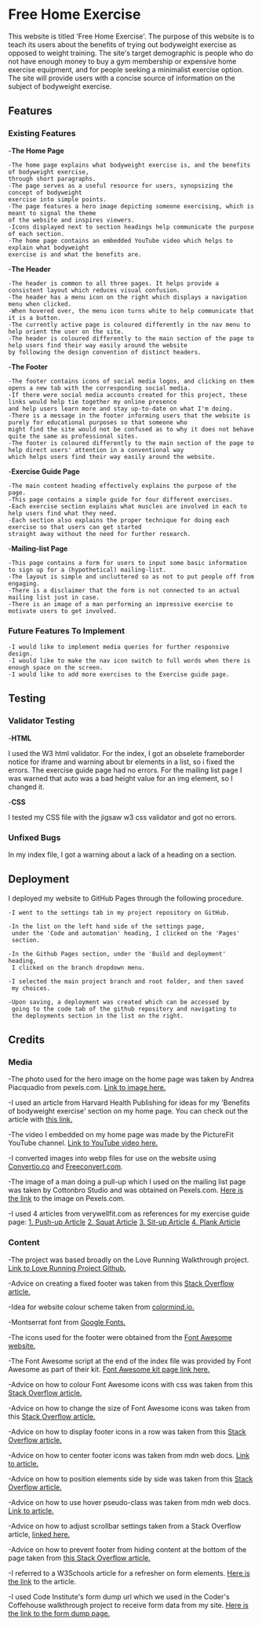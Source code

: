 # Free Home Exercise

This website is titled 'Free Home Exercise'. The purpose of this website is to teach its users about the benefits of trying out bodyweight exercise as opposed to weight training. The site's target demographic is people who do not have enough money to buy a gym membership or expensive home exercise equipment, and for people seeking a minimalist exercise option. The site will provide users with a concise source of information on the subject of bodyweight exercise.

## Features

### Existing Features

-__The Home Page__

    -The home page explains what bodyweight exercise is, and the benefits of bodyweight exercise,
    through short paragraphs.
    -The page serves as a useful resource for users, synopsizing the concept of bodyweight
    exercise into simple points.  
    -The page features a hero image depicting someone exercising, which is meant to signal the theme 
    of the website and inspires viewers.
    -Icons displayed next to section headings help communicate the purpose of each section. 
    -The home page contains an embedded YouTube video which helps to explain what bodyweight
    exercise is and what the benefits are.

-__The Header__

    -The header is common to all three pages. It helps provide a consistent layout which reduces visual confusion.
    -The header has a menu icon on the right which displays a navigation menu when clicked.
    -When hovered over, the menu icon turns white to help communicate that it is a button.
    -The currently active page is coloured differently in the nav menu to help orient the user on the site.
    -The header is coloured differently to the main section of the page to help users find their way easily around the website
    by following the design convention of distinct headers.

-__The Footer__

    -The footer contains icons of social media logos, and clicking on them opens a new tab with the corresponding social media.
    -If there were social media accounts created for this project, these links would help tie together my online presence
    and help users learn more and stay up-to-date on what I'm doing. 
    -There is a message in the footer informing users that the website is purely for educational purposes so that someone who
    might find the site would not be confused as to why it does not behave quite the same as professional sites.
    -The footer is coloured differently to the main section of the page to help direct users' attention in a conventional way 
    which helps users find their way easily around the website.

-__Exercise Guide Page__

    -The main content heading effectively explains the purpose of the page.
    -This page contains a simple guide for four different exercises.
    -Each exercise section explains what muscles are involved in each to help users find what they need.
    -Each section also explains the proper technique for doing each exercise so that users can get started 
    straight away without the need for further research.

-__Mailing-list Page__

    -This page contains a form for users to input some basic information to sign up for a (hypothetical) mailing-list.
    -The layout is simple and uncluttered so as not to put people off from engaging. 
    -There is a disclaimer that the form is not connected to an actual mailing list just in case.
    -There is an image of a man performing an impressive exercise to motivate users to get involved.

### Future Features To Implement

    -I would like to implement media queries for further responsive design.
    -I would like to make the nav icon switch to full words when there is enough space on the screen.
    -I would like to add more exercises to the Exercise guide page.

## Testing

### Validator Testing

-__HTML__

I used the W3 html validator. For the index, I got an obselete frameborder notice for iframe and warning about br elements in a list, so i fixed the errors.
The exercise guide page had no errors. For the mailing list page I was warned that auto was a bad height value for an img element, so I changed it.

-__CSS__

I tested my CSS file with the jigsaw w3 css validator and got no errors.

### Unfixed Bugs

In my index file, I got a warning about a lack of a heading on a section. 

## Deployment

I deployed my website to GitHub Pages through the following procedure.

    -I went to the settings tab in my project repository on GitHub.
    
    -In the list on the left hand side of the settings page, 
     under the 'Code and automation' heading, I clicked on the 'Pages'
     section.
     
    -In the Github Pages section, under the 'Build and deployment' heading,
     I clicked on the branch dropdown menu.
     
    -I selected the main project branch and root folder, and then saved
     my choices.
     
    -Upon saving, a deployment was created which can be accessed by
     going to the code tab of the github repository and navigating to 
     the deployments section in the list on the right.

## Credits

### Media

-The photo used for the hero image on the home page was taken by Andrea Piacquadio from pexels.com. [Link to image here.](https://www.pexels.com/photo/man-in-gray-jacket-doing-push-ups-during-sunrise-3775164/)

-I used an article from Harvard Health Publishing for ideas for my 'Benefits of bodyweight exercise' section on my home page. You can check out the article with [this link.](https://www.health.harvard.edu/exercise-and-fitness/the-advantages-of-body-weight-exercise)

-The video I embedded on my home page was made by the PictureFit YouTube channel. [Link to YouTube video here.](https://youtu.be/xJBqbv8GRZ4)

-I converted images into webp files for use on the website using [Convertio.co](https://convertio.co/) and [Freeconvert.com](https://www.freeconvert.com/jpg-to-webp).

-The image of a man doing a pull-up which I used on the mailing list page was taken by Cottonbro Studio and was obtained on Pexels.com. [Here is the link](https://www.pexels.com/photo/man-in-gray-tank-top-holding-onto-gymnastic-rings-7672110/) to the image on Pexels.com. 

-I used 4 articles from verywellfit.com as references for my exercise guide page: [1. Push-up Article](https://www.verywellfit.com/the-push-up-exercise-3120574) [2. Squat Article](https://www.verywellfit.com/safe-squat-technique-3119136) [3. Sit-up Article](https://www.verywellfit.com/how-to-do-sit-ups-techniques-benefits-variations-5075764) [4. Plank Article](https://www.verywellfit.com/the-plank-exercise-3120068)

### Content

-The project was based broadly on the Love Running Walkthrough project. [Link to Love Running Project Github.](https://github.com/Code-Institute-Solutions/love-running-v3/tree/main/8.1-testing-and-validation)

-Advice on creating a fixed footer was taken from this [Stack Overflow article.](https://stackoverflow.com/questions/18915550/fix-footer-to-bottom-of-page#18915680)

-Idea for website colour scheme taken from [colormind.io.](http://colormind.io/)

-Montserrat font from [Google Fonts.](https://fonts.google.com/selection/embed)

-The icons used for the footer were obtained from the [Font Awesome website.](https://fontawesome.com/?utm_source=v4_homepage&utm_medium=display&utm_campaign=fa5_released&utm_content=banner)

-The Font Awesome script at the end of the index file was provided by Font Awesome as part of their kit. [Font Awesome kit page link here.](https://fontawesome.com/kits/)

-Advice on how to colour Font Awesome icons with css was taken from this [Stack Overflow article.](https://stackoverflow.com/questions/12272372/how-to-style-icon-color-size-and-shadow-of-fontawesome-icons)

-Advice on how to change the size of Font Awesome icons was taken from this [Stack Overflow article.](https://stackoverflow.com/questions/40833480/how-to-make-font-awesome-icons-large#40833512)

-Advice on how to display footer icons in a row was taken from this [Stack Overflow article.](https://stackoverflow.com/questions/827683/side-by-side-list-items-as-icons-within-a-div-css)

-Advice on how to center footer icons was taken from mdn web docs. [Link to article.](https://developer.mozilla.org/en-US/docs/Web/CSS/justify-content)

-Advice on how to position elements side by side was taken from this [Stack Overflow article.](https://stackoverflow.com/questions/21672346/css-positioning-two-elements-next-to-each-other#21672491)

-Advice on how to use hover pseudo-class was taken from mdn web docs. [Link to article.](https://developer.mozilla.org/en-US/docs/Web/CSS/:hover)

-Advice on how to adjust scrollbar settings taken from a Stack Overflow article, [linked here.](https://stackoverflow.com/questions/4405954/how-do-i-remove-the-horizontal-scrollbar-in-a-div#4405976)

-Advice on how to prevent footer from hiding content at the bottom of the page taken from [this Stack Overflow article.](https://stackoverflow.com/questions/13881548/sticky-footer-hiding-content)

-I referred to a W3Schools article for a refresher on form elements. [Here is the link](https://www.w3schools.com/html/html_form_elements.asp) to the article. 

-I used Code Institute's form dump url which we used in the Coder's Coffehouse walkthrough project to receive form data from my site. [Here is the link to the form dump page.](https://formdump.codeinstitute.net)
